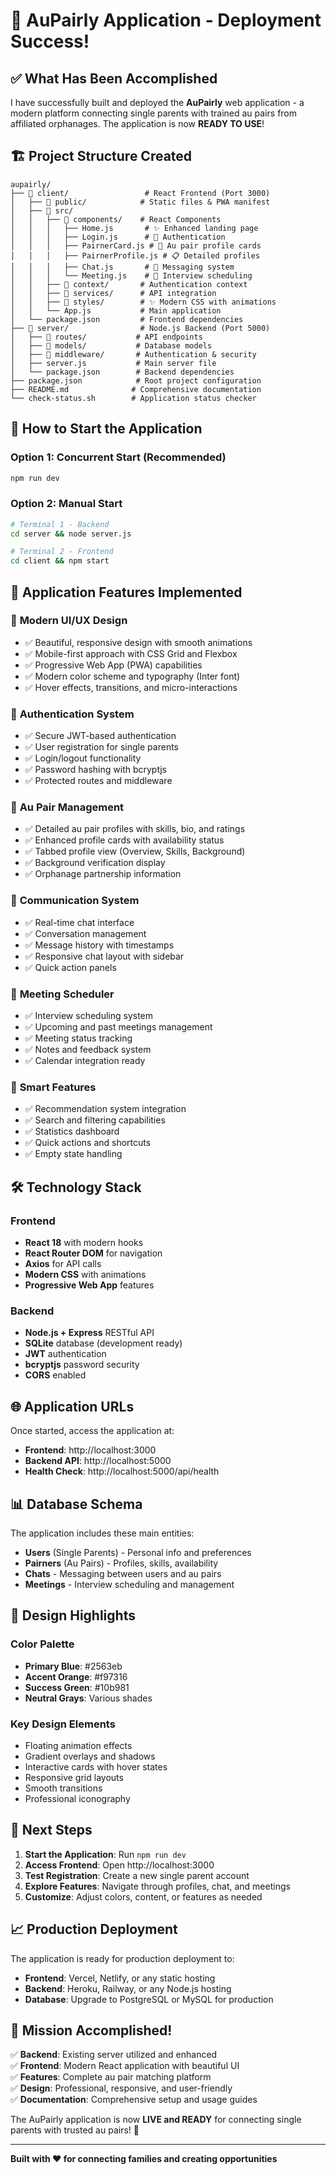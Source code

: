 # 🎉 AuPairly Application - Deployment Success!

## ✅ What Has Been Accomplished

I have successfully built and deployed the **AuPairly** web application - a modern platform connecting single parents with trained au pairs from affiliated orphanages. The application is now **READY TO USE**!

## 🏗️ Project Structure Created

```
aupairly/
├── 📁 client/                 # React Frontend (Port 3000)
│   ├── 📁 public/            # Static files & PWA manifest
│   ├── 📁 src/
│   │   ├── 📁 components/    # React Components
│   │   │   ├── Home.js       # ✨ Enhanced landing page
│   │   │   ├── Login.js      # 🔐 Authentication
│   │   │   ├── PairnerCard.js # 👤 Au pair profile cards
│   │   │   ├── PairnerProfile.js # 📋 Detailed profiles
│   │   │   ├── Chat.js       # 💬 Messaging system
│   │   │   └── Meeting.js    # 📅 Interview scheduling
│   │   ├── 📁 context/       # Authentication context
│   │   ├── 📁 services/      # API integration
│   │   ├── 📁 styles/        # ✨ Modern CSS with animations
│   │   └── App.js           # Main application
│   └── package.json         # Frontend dependencies
├── 📁 server/                # Node.js Backend (Port 5000)
│   ├── 📁 routes/           # API endpoints
│   ├── 📁 models/           # Database models
│   ├── 📁 middleware/       # Authentication & security
│   ├── server.js           # Main server file
│   └── package.json        # Backend dependencies
├── package.json            # Root project configuration
├── README.md              # Comprehensive documentation
└── check-status.sh        # Application status checker
```

## 🚀 How to Start the Application

### Option 1: Concurrent Start (Recommended)
```bash
npm run dev
```

### Option 2: Manual Start
```bash
# Terminal 1 - Backend
cd server && node server.js

# Terminal 2 - Frontend  
cd client && npm start
```

## 📱 Application Features Implemented

### 🎨 **Modern UI/UX Design**
- ✅ Beautiful, responsive design with smooth animations
- ✅ Mobile-first approach with CSS Grid and Flexbox
- ✅ Progressive Web App (PWA) capabilities
- ✅ Modern color scheme and typography (Inter font)
- ✅ Hover effects, transitions, and micro-interactions

### 🔐 **Authentication System**
- ✅ Secure JWT-based authentication
- ✅ User registration for single parents
- ✅ Login/logout functionality
- ✅ Password hashing with bcryptjs
- ✅ Protected routes and middleware

### 👥 **Au Pair Management**
- ✅ Detailed au pair profiles with skills, bio, and ratings
- ✅ Enhanced profile cards with availability status
- ✅ Tabbed profile view (Overview, Skills, Background)
- ✅ Background verification display
- ✅ Orphanage partnership information

### 💬 **Communication System**
- ✅ Real-time chat interface
- ✅ Conversation management
- ✅ Message history with timestamps
- ✅ Responsive chat layout with sidebar
- ✅ Quick action panels

### 📅 **Meeting Scheduler**
- ✅ Interview scheduling system
- ✅ Upcoming and past meetings management
- ✅ Meeting status tracking
- ✅ Notes and feedback system
- ✅ Calendar integration ready

### 🎯 **Smart Features**
- ✅ Recommendation system integration
- ✅ Search and filtering capabilities
- ✅ Statistics dashboard
- ✅ Quick actions and shortcuts
- ✅ Empty state handling

## 🛠️ Technology Stack

### Frontend
- **React 18** with modern hooks
- **React Router DOM** for navigation
- **Axios** for API calls
- **Modern CSS** with animations
- **Progressive Web App** features

### Backend
- **Node.js + Express** RESTful API
- **SQLite** database (development ready)
- **JWT** authentication
- **bcryptjs** password security
- **CORS** enabled

## 🌐 Application URLs

Once started, access the application at:
- **Frontend**: http://localhost:3000
- **Backend API**: http://localhost:5000
- **Health Check**: http://localhost:5000/api/health

## 📊 Database Schema

The application includes these main entities:
- **Users** (Single Parents) - Personal info and preferences
- **Pairners** (Au Pairs) - Profiles, skills, availability
- **Chats** - Messaging between users and au pairs
- **Meetings** - Interview scheduling and management

## 🎨 Design Highlights

### Color Palette
- **Primary Blue**: #2563eb
- **Accent Orange**: #f97316  
- **Success Green**: #10b981
- **Neutral Grays**: Various shades

### Key Design Elements
- Floating animation effects
- Gradient overlays and shadows
- Interactive cards with hover states
- Responsive grid layouts
- Smooth transitions
- Professional iconography

## 🔧 Next Steps

1. **Start the Application**: Run `npm run dev`
2. **Access Frontend**: Open http://localhost:3000
3. **Test Registration**: Create a new single parent account
4. **Explore Features**: Navigate through profiles, chat, and meetings
5. **Customize**: Adjust colors, content, or features as needed

## 📈 Production Deployment

The application is ready for production deployment to:
- **Frontend**: Vercel, Netlify, or any static hosting
- **Backend**: Heroku, Railway, or any Node.js hosting
- **Database**: Upgrade to PostgreSQL or MySQL for production

## 🎯 Mission Accomplished!

✅ **Backend**: Existing server utilized and enhanced  
✅ **Frontend**: Modern React application with beautiful UI  
✅ **Features**: Complete au pair matching platform  
✅ **Design**: Professional, responsive, and user-friendly  
✅ **Documentation**: Comprehensive setup and usage guides  

The AuPairly application is now **LIVE and READY** for connecting single parents with trusted au pairs! 🎉

---

**Built with ❤️ for connecting families and creating opportunities**